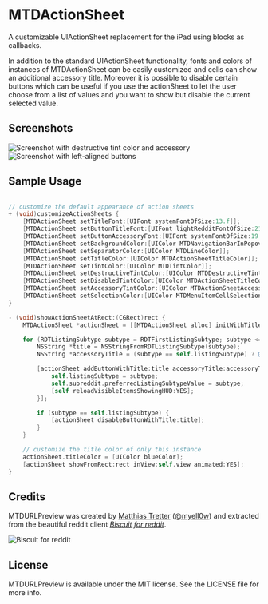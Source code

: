 # MTDActionSheet

A customizable UIActionSheet replacement for the iPad using blocks as callbacks.

In addition to the standard UIActionSheet functionality, fonts and colors of instances of MTDActionSheet can be easily customized and cells can show an additional accessory title.
Moreover it is possible to disable certain buttons which can be useful if you use the actionSheet to let the user choose from a list of values and you want to show but disable the current selected value.

## Screenshots

![Screenshot with destructive tint color and accessory](https://www.evernote.com/shard/s5/sh/473a4121-62dd-4d56-8abe-ec43cc70abd3/81fd67c5a9e6dc73d37ade4d261fc9b0/res/09a7762d-7b47-47ea-b65b-7816b169465e/skitch.png)
![Screenshot with left-aligned buttons](https://www.evernote.com/shard/s5/sh/3878a8ee-2214-4428-b7d0-7a043f799043/ea5f3a62576a3064c0b7773788034e17/res/1c8bfd21-58b2-43cf-8867-39a9e324810e/skitch.png)

## Sample Usage

```objective-c

// customize the default appearance of action sheets
+ (void)customizeActionSheets {
    [MTDActionSheet setTitleFont:[UIFont systemFontOfSize:13.f]];
    [MTDActionSheet setButtonTitleFont:[UIFont lightRedditFontOfSize:21.f]];
    [MTDActionSheet setButtonAccessoryFont:[UIFont systemFontOfSize:19.f]];
    [MTDActionSheet setBackgroundColor:[UIColor MTDNavigationBarInPopoverBarTintColor]];
    [MTDActionSheet setSeparatorColor:[UIColor MTDLineColor]];
    [MTDActionSheet setTitleColor:[UIColor MTDActionSheetTitleColor]];
    [MTDActionSheet setTintColor:[UIColor MTDTintColor]];
    [MTDActionSheet setDestructiveTintColor:[UIColor MTDDestructiveTintColor]];
    [MTDActionSheet setDisabledTintColor:[UIColor MTDActionSheetTitleColor]];
    [MTDActionSheet setAccessoryTintColor:[UIColor MTDActionSheetAccessoryColor]];
    [MTDActionSheet setSelectionColor:[UIColor MTDMenuItemCellSelectionColor]];
}

- (void)showActionSheetAtRect:(CGRect)rect {
    MTDActionSheet *actionSheet = [[MTDActionSheet alloc] initWithTitle:@"Submissions from"];

    for (RDTListingSubtype subtype = RDTFirstListingSubtype; subtype <= RDTLastListingSubtype; subtype++) {
        NSString *title = NSStringFromRDTListingSubtype(subtype);
        NSString *accessoryTitle = (subtype == self.listingSubtype) ? @"✓" : nil;

        [actionSheet addButtonWithTitle:title accessoryTitle:accessoryTitle block:^(MTDActionSheet *sheet, NSInteger buttonIndex) {
            self.listingSubtype = subtype;
            self.subreddit.preferredListingSubtypeValue = subtype;
            [self reloadVisibleItemsShowingHUD:YES];
        }];

        if (subtype == self.listingSubtype) {
            [actionSheet disableButtonWithTitle:title];
        }
    }

    // customize the title color of only this instance
    actionSheet.titleColor = [UIColor blueColor];
    [actionSheet showFromRect:rect inView:self.view animated:YES];
}

```

## Credits

MTDURLPreview was created by [Matthias Tretter](https://github.com/myell0w/) ([@myell0w](http://twitter.com/myell0w)) and extracted from the beautiful reddit client [*Biscuit for reddit*](http://biscuitapp.co).

![Biscuit for reddit](http://cdn.maikoapp.com/4u9e/5cu3e/200w.png)

## License

MTDURLPreview is available under the MIT license. See the LICENSE file for more info.

